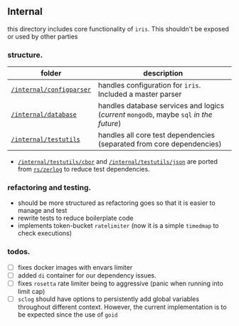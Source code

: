 ## Internal

this directory includes core functionality of `iris`. This shouldn't be exposed or used by other parties

### structure.

| folder | description |
| ------ | ----------- |
|[`/internal/configparser`](./configparser) | handles configuration for `iris`. Included a master parser|
|[`/internal/database`](./database) | handles database services and logics (_current_ `mongodb`, maybe `sql` _in the future_)|
|[`/internal/testutils`](./testutils) | handles all core test dependencies (separated from core dependencies)|

- [`/internal/testutils/cbor`](testutils/cbor) and [`/internal/testutils/json`](testutils/json) are ported from [`rs/zerlog`](git@github.com:rs/zerolog.git) to reduce test dependencies.

### refactoring and testing.
- should be more structured as refactoring goes so that it is easier to manage and test
- rewrite tests to reduce boilerplate code
- implements token-bucket `ratelimiter` (now it is a simple `timedmap` to check executions)

### todos.
- [ ] fixes docker images with envars limiter
- [ ] added `di` container for our dependency issues.
- [ ] fixes ``rosetta`` rate limiter being to aggressive (panic when running into limit cap)
- [ ]  ```sclog``` should have options to persistently add global variables throughout different context. However, the current implementation is to be expected since the use of `goid`
